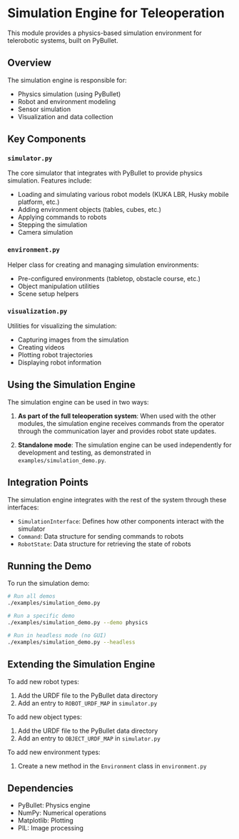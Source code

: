 # Simulation Engine for Teleoperation

This module provides a physics-based simulation environment for telerobotic systems, built on PyBullet.

## Overview

The simulation engine is responsible for:
- Physics simulation (using PyBullet)
- Robot and environment modeling
- Sensor simulation
- Visualization and data collection

## Key Components

### `simulator.py`

The core simulator that integrates with PyBullet to provide physics simulation. Features include:
- Loading and simulating various robot models (KUKA LBR, Husky mobile platform, etc.)
- Adding environment objects (tables, cubes, etc.)
- Applying commands to robots
- Stepping the simulation
- Camera simulation

### `environment.py`

Helper class for creating and managing simulation environments:
- Pre-configured environments (tabletop, obstacle course, etc.)
- Object manipulation utilities
- Scene setup helpers

### `visualization.py`

Utilities for visualizing the simulation:
- Capturing images from the simulation
- Creating videos
- Plotting robot trajectories
- Displaying robot information

## Using the Simulation Engine

The simulation engine can be used in two ways:

1. **As part of the full teleoperation system**:
   When used with the other modules, the simulation engine receives commands from the operator through the communication layer and provides robot state updates.

2. **Standalone mode**:
   The simulation engine can be used independently for development and testing, as demonstrated in `examples/simulation_demo.py`.

## Integration Points

The simulation engine integrates with the rest of the system through these interfaces:

- `SimulationInterface`: Defines how other components interact with the simulator
- `Command`: Data structure for sending commands to robots
- `RobotState`: Data structure for retrieving the state of robots

## Running the Demo

To run the simulation demo:

```bash
# Run all demos
./examples/simulation_demo.py

# Run a specific demo
./examples/simulation_demo.py --demo physics

# Run in headless mode (no GUI)
./examples/simulation_demo.py --headless
```

## Extending the Simulation Engine

To add new robot types:
1. Add the URDF file to the PyBullet data directory
2. Add an entry to `ROBOT_URDF_MAP` in `simulator.py`

To add new object types:
1. Add the URDF file to the PyBullet data directory
2. Add an entry to `OBJECT_URDF_MAP` in `simulator.py`

To add new environment types:
1. Create a new method in the `Environment` class in `environment.py`

## Dependencies

- PyBullet: Physics engine
- NumPy: Numerical operations
- Matplotlib: Plotting
- PIL: Image processing 